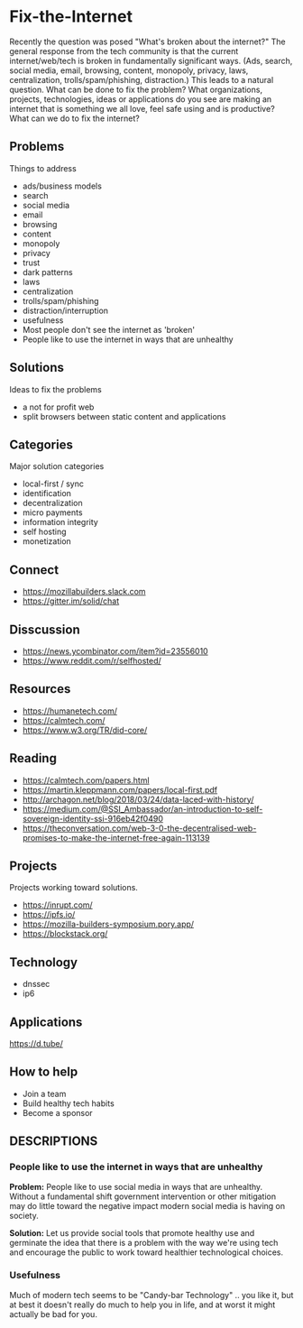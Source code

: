 # Fix-the-Internet
Recently the question was posed "What's broken about the internet?" The general response from the tech community is that the current internet/web/tech is broken in fundamentally significant ways.  (Ads, search, social media, email, browsing, content, monopoly, privacy, laws, centralization, trolls/spam/phishing, distraction.) This leads to a natural question.  What can be done to fix the problem?  What organizations, projects, technologies, ideas or applications do you see are making an internet that is something we all love, feel safe using and is productive?  What can we do to fix the internet? 

## Problems
Things to address

* ads/business models
* search
* social media
* email
* browsing
* content
* monopoly
* privacy
* trust
* dark patterns
* laws
* centralization
* trolls/spam/phishing
* distraction/interruption
* usefulness
* Most people don't see the internet as 'broken'
* People like to use the internet in ways that are unhealthy

## Solutions
Ideas to fix the problems

* a not for profit web
* split browsers between static content and applications

## Categories
Major solution categories

* local-first / sync
* identification
* decentralization
* micro payments
* information integrity
* self hosting
* monetization

## Connect
* https://mozillabuilders.slack.com
* https://gitter.im/solid/chat

## Disscussion
* https://news.ycombinator.com/item?id=23556010
* https://www.reddit.com/r/selfhosted/

## Resources
* https://humanetech.com/
* https://calmtech.com/
* https://www.w3.org/TR/did-core/

## Reading
* https://calmtech.com/papers.html
* https://martin.kleppmann.com/papers/local-first.pdf
* http://archagon.net/blog/2018/03/24/data-laced-with-history/
* https://medium.com/@SSI_Ambassador/an-introduction-to-self-sovereign-identity-ssi-916eb42f0490
* https://theconversation.com/web-3-0-the-decentralised-web-promises-to-make-the-internet-free-again-113139

## Projects
Projects working toward solutions.

* https://inrupt.com/
* https://ipfs.io/
* https://mozilla-builders-symposium.pory.app/
* https://blockstack.org/

## Technology
* dnssec
* ip6

## Applications
https://d.tube/


## How to help
* Join a team
* Build healthy tech habits
* Become a sponsor

## DESCRIPTIONS

### People like to use the internet in ways that are unhealthy
**Problem:** People like to use social media in ways that are unhealthy.  Without a fundamental shift government intervention or other mitigation may do little toward the negative impact modern social media is having on society.

**Solution:** Let us provide social tools that promote healthy use and germinate the idea that there is a problem with the way we're using tech and encourage the public to work toward healthier technological choices.

### Usefulness
Much of modern tech seems to be "Candy-bar Technology" .. you like it, but at best it doesn't really do much to help you in life, and at worst it might actually be bad for you.
